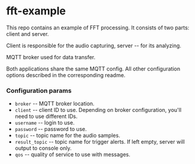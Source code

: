 # fft-example

This repo contains an example of FFT processing. It consists of two parts: client and server. 

Client is responsible for the audio capturing, server -- for its analyzing. 

MQTT broker used for data transfer. 

Both applications share the same MQTT config. All other configuration options described in the corresponding readme. 

### Configuration params

* `broker` -- MQTT broker location.
* `client` -- client ID to use. Depending on broker configuration, you'll need to use different IDs.
* `username` -- login to use.
* `password` -- password to use.
* `topic` -- topic name for the audio samples. 
* `result_topic` -- topic name for trigger alerts. If left empty, server will output to console only.
* `qos` -- quality of service to use with messages.

